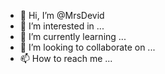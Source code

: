 - 👋 Hi, I’m @MrsDevid
- 👀 I’m interested in ...
- 🌱 I’m currently learning ...
- 💞️ I’m looking to collaborate on ...
- 📫 How to reach me ...

<!---
MrsDevid/MrsDevid is a ✨ special ✨ repository because its `README.md` (this file) appears on your GitHub profile.
You can click the Preview link to take a look at your changes.
--->
